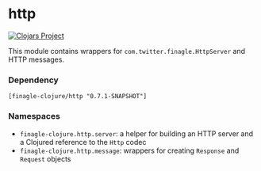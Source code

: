# http

[![Clojars Project](https://img.shields.io/clojars/v/finagle-clojure/http.svg)](https://clojars.org/finagle-clojure/http)

This module contains wrappers for `com.twitter.finagle.HttpServer` and HTTP messages.

### Dependency

    [finagle-clojure/http "0.7.1-SNAPSHOT"]

### Namespaces

* `finagle-clojure.http.server`: a helper for building an HTTP server and a Clojured reference to the `Http` codec
* `finagle-clojure.http.message`: wrappers for creating `Response` and `Request` objects
